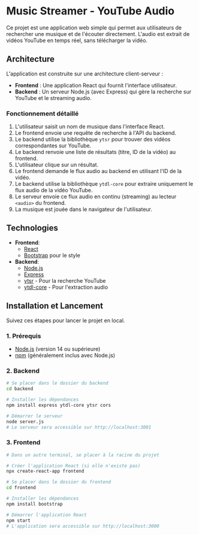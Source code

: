 # Music Streamer - YouTube Audio

Ce projet est une application web simple qui permet aux utilisateurs de rechercher une musique et de l'écouter directement. L'audio est extrait de vidéos YouTube en temps réel, sans télécharger la vidéo.

## Architecture

L'application est construite sur une architecture client-serveur :

- **Frontend** : Une application React qui fournit l'interface utilisateur.
- **Backend** : Un serveur Node.js (avec Express) qui gère la recherche sur YouTube et le streaming audio.

### Fonctionnement détaillé

1.  L'utilisateur saisit un nom de musique dans l'interface React.
2.  Le frontend envoie une requête de recherche à l'API du backend.
3.  Le backend utilise la bibliothèque `ytsr` pour trouver des vidéos correspondantes sur YouTube.
4.  Le backend renvoie une liste de résultats (titre, ID de la vidéo) au frontend.
5.  L'utilisateur clique sur un résultat.
6.  Le frontend demande le flux audio au backend en utilisant l'ID de la vidéo.
7.  Le backend utilise la bibliothèque `ytdl-core` pour extraire uniquement le flux audio de la vidéo YouTube.
8.  Le serveur envoie ce flux audio en continu (streaming) au lecteur `<audio>` du frontend.
9.  La musique est jouée dans le navigateur de l'utilisateur.

## Technologies

- **Frontend**:
  - [React](https://reactjs.org/)
  - [Bootstrap](https://getbootstrap.com/) pour le style
- **Backend**:
  - [Node.js](https://nodejs.org/)
  - [Express](https://expressjs.com/)
  - [ytsr](https://github.com/TimeForANinja/node-ytsr) - Pour la recherche YouTube
  - [ytdl-core](https://github.com/fent/node-ytdl-core) - Pour l'extraction audio

## Installation et Lancement

Suivez ces étapes pour lancer le projet en local.

### 1. Prérequis

- [Node.js](https://nodejs.org/en/download/) (version 14 ou supérieure)
- [npm](https://www.npmjs.com/get-npm) (généralement inclus avec Node.js)

### 2. Backend

```bash
# Se placer dans le dossier du backend
cd backend

# Installer les dépendances
npm install express ytdl-core ytsr cors

# Démarrer le serveur
node server.js
# Le serveur sera accessible sur http://localhost:3001
```

### 3. Frontend

```bash
# Dans un autre terminal, se placer à la racine du projet

# Créer l'application React (si elle n'existe pas)
npx create-react-app frontend

# Se placer dans le dossier du frontend
cd frontend

# Installer les dépendances
npm install bootstrap

# Démarrer l'application React
npm start
# L'application sera accessible sur http://localhost:3000
```
